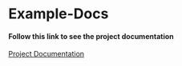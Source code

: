 # Example-Docs

#### Follow this link to see the project documentation

[Project Documentation](https://gurezende.github.io/Example-Docs/)
